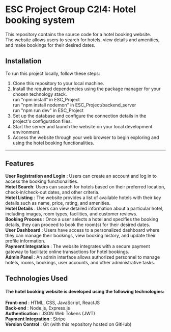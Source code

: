 # ESC Project Group C2I4: Hotel booking system
This repository contains the source code for a hotel booking website. 
<br>The website allows users to search for hotels, view details and amenities, and make bookings for their desired dates.

## Installation	                                                            
To run this project locally, follow these steps:

1. Clone this repository to your local machine.
2. Install the required dependencies using the package manager for your chosen technology stack.
   <br>run "npm install" in ESC_Project
   <br>run "npm install nodemon" in ESC_Project/backend_server
   <br>run "npm run dev" in ESC_Project
4. Set up the database and configure the connection details in the project's configuration files.
5. Start the server and launch the website on your local development environment.
6. Access the website through your web browser to begin exploring and using the hotel booking functionalities.

------------------------------------------------------------------------------------------------------------------------------------------------------

## Features
**User Registration and Login** : Users can create an account and log in to access the booking functionalities.
<br>**Hotel Search**: Users can search for hotels based on their preferred location, check-in/check-out dates, and other criteria.
<br>**Hotel Listing** : The website provides a list of available hotels with their key details such as name, price, rating, and amenities.
<br>**Hotel Details** : Users can view detailed information about a particular hotel, including images, room types, facilities, and customer reviews.
<br>**Booking Process** : Once a user selects a hotel and specifies the booking details, they can proceed to book the room(s) for their desired dates.
<br>**User Dashboard** : Users have access to a personalized dashboard where they can manage their bookings, view booking history, and update their profile information.
<br>**Payment Integration** : The website integrates with a secure payment gateway to facilitate online transactions for hotel bookings.
<br>**Admin Panel** : An admin interface allows authorized personnel to manage hotels, rooms, bookings, user accounts, and other administrative tasks.

## Technologies Used		                
#### The hotel booking website is developed using the following technologies:
**Front-end** : HTML, CSS, JavaScript, ReactJS
<br> **Back-end** : Node.js, Express.js
<br>**Authentication** : JSON Web Tokens (JWT)
<br>**Payment Integration** : Stripe
<br>**Version Control** : Git (with this repository hosted on GitHub)

